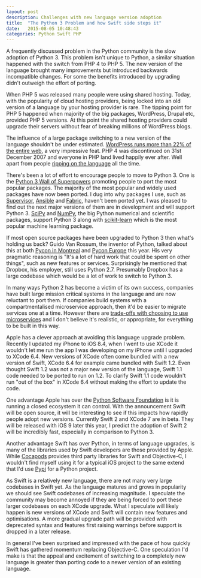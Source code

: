 ```yaml
---
layout: post
description: Challenges with new language version adoption
title:  "The Python 3 Problem and how Swift side steps it"
date:   2015-08-05 10:48:43
categories: Python Swift PHP
---
```

A frequently discussed problem in the Python community is the slow adoption of Python 3. This problem isn't unique to Python, a similar situation happened with the switch from PHP 4 to PHP 5. The new version of the language brought many improvements but introduced backwards incompatible changes. For some the benefits introduced by upgrading didn't outweigh the effort of porting.

When PHP 5 was released many people were using shared hosting. Today, with the popularity of cloud hosting providers, being locked into an old version of a language by your hosting provider is rare. The tipping point for PHP 5 happened when majority of the big packages, WordPress, Drupal etc, provided PHP 5 versions. At this point the shared hosting providers could upgrade their servers without fear of breaking millions of WordPress blogs.

The influence of a large package switching to a new version of the language shouldn't be under estimated. [WordPress runs more than 22% of the entire web](http://fourhourworkweek.com/2015/02/09/matt-mullenweg/), a very impressive feat. PHP 4 was discontinued on 31st December 2007 and everyone in PHP land lived happily ever after. Well apart from people [ripping on the language](http://eev.ee/blog/2012/04/09/php-a-fractal-of-bad-design/) all the time.

There's been a lot of effort to encourage people to move to Python 3. One is the [Python 3 Wall of Superpowers]( https://python3wos.appspot.com/) promoting people to port the most popular packages. The majority of the most popular and widely used packages have now been ported. I dug into why packages I use, such as [Supervisor](http://supervisord.org/), [Ansible](http://www.ansible.com/) and [Fabric](http://www.fabfile.org/), haven't been ported yet. I was pleased to find out the next major versions of them are in development and will support Python 3. [SciPy](http://www.scipy.org/) and [NumPy](http://www.numpy.org/), the big Python numerical and scientific packages, support Python 3 along with [scikit-learn](http://scikit-learn.org/) which is the most popular machine learning package.

If most open source packages have been upgraded to Python 3 then what's holding us back? Guido Van Rossum, the inventor of Python, talked about this at both [Pycon in Montreal](https://www.youtube.com/watch?v=G-uKNd5TSBw) and [Pycon Europe](https://lwn.net/Articles/651967/) this year. His very pragmatic reasoning is "It's a lot of hard work that could be spent on other things", such as new features or services. Surprisingly he mentioned that Dropbox, his employer, still uses Python 2.7. Presumably Dropbox has a large codebase which would be a lot of work to switch to Python 3.

In many ways Python 2 has become a victim of its own success, companies have built large mission critical systems in the language and are now reluctant to port them. If companies build systems with a compartmentalised microservice approach, then it'd be easier to migrate services one at a time. However there are [trade-offs with choosing to use microservices](http://martinfowler.com/articles/microservice-trade-offs.html) and I don't believe it's realistic, or appropriate, for everything to be built in this way.

Apple has a clever approach at avoiding this language upgrade problem. Recently I updated my iPhone to iOS 8.4, when I went to use XCode it wouldn't let me run the app I was developing on my iPhone until I upgraded to XCode 6.4. New versions of XCode often come bundled with a new version of Swift, XCode 6.4 for example came bundled with Swift 1.2. Even thought Swift 1.2 was not a major new version of the language, Swift 1.1 code needed to be ported to run on 1.2. To clarify Swift 1.1 code wouldn't run "out of the box" in XCode 6.4 without making the effort to update the code.

One advantage Apple has over the [Python Software Foundation](https://www.python.org/psf/) is it is running a closed ecosystem it can control. With the announcement Swift will be open source, it will be interesting to see if this impacts how rapidly people adopt new versions. Currently Swift 2 and XCode 7 are in beta. They will be released with iOS 9 later this year, I predict the adoption of Swift 2 will be incredibly fast, especially in comparison to Python 3.

Another advantage Swift has over Python, in terms of language upgrades, is many of the libraries used by Swift developers are those provided by Apple. While [Cocapods](https://cocoapods.org/) provides third party libraries for Swift and Objective-C, I wouldn't find myself using it for a typical iOS project to the same extend that I'd use [Pypi](https://pypi.python.org/) for a Python project.

As Swift is a relatively new language, there are not many very large codebases in Swift yet. As the language matures and grows in popularity we should see Swift codebases of increasing magnitude. I speculate the community may become annoyed if they are being forced to port these larger codebases on each XCode upgrade. What I speculate will likely happen is new versions of XCode and Swift will contain new features and optimisations. A more gradual upgrade path will be provided with deprecated syntax and features first raising warnings before support is dropped in a later release.

In general I've been surprised and impressed with the pace of how quickly Swift has gathered momentum replacing Objective-C. One speculation I'd make is that the appeal and excitement of switching to a completely new language is greater than porting code to a newer version of an existing language.
